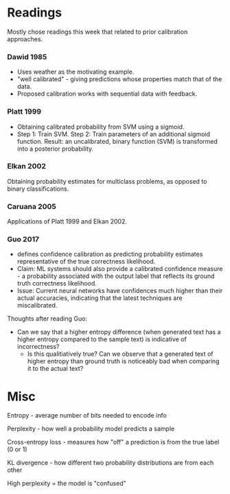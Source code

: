 # Readings

Mostly chose readings this week that related to prior calibration approaches.

### Dawid 1985
- Uses weather as the motivating example.
- "well calibrated" - giving predictions whose properties match that of the 
data.
- Proposed calibration works with sequential data with feedback.

### Platt 1999
- Obtaining calibrated probability from SVM using a sigmoid.
- Step 1: Train SVM. Step 2: Train parameters of an additional sigmoid function.
Result: an uncalibrated, binary function (SVM) is transformed into a posterior
probability.

### Elkan 2002 

Obtaining probability estimates for multiclass problems, as opposed
to binary classifications.

### Caruana 2005 

Applications of Platt 1999 and Elkan 2002.

### Guo 2017
- defines confidence calibration as predicting probability estimates 
representative of the true correctness likelihood.
- Claim: ML systems should also provide a calibrated confidence measure - a 
probability associated with the output label that reflects its ground truth
correctness likelihood.
- Issue: Current neural networks have confidences much higher than their 
actual accuracies, indicating that the latest techniques are miscalibrated.

Thoughts after reading Guo:
- Can we say that a higher entropy difference (when generated text has a higher
entropy compared to the sample text) is indicative of incorrectness?
    - Is this qualitiatively true? Can we observe that a generated text of 
higher entropy than ground truth is noticeably bad when comparing it to the 
actual text?

# Misc

Entropy - average number of bits needed to encode info

Perplexity - how well a probability model predicts a sample

Cross-entropy loss - measures how "off" a prediction is from the true label 
(0 or 1)

KL divergence - how different two probability distributions are from each other

High perplexity = the model is "confused"
